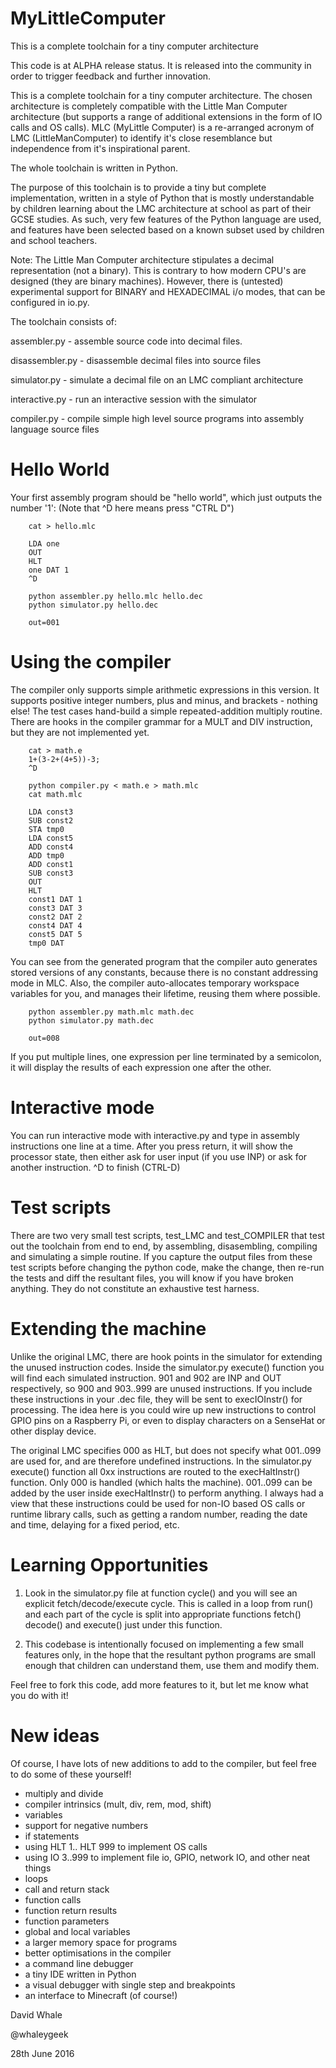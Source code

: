 # MyLittleComputer

This is a complete toolchain for a tiny computer architecture

This code is at ALPHA release status. It is released into the community in order to trigger feedback and
further innovation. 

This is a complete toolchain for a tiny computer architecture. The chosen architecture is completely
compatible with the Little Man Computer architecture (but supports a range of additional extensions
in the form of IO calls and OS calls). MLC (MyLittle Computer) is a re-arranged acronym of LMC
(LittleManComputer) to identify it's close resemblance but independence from it's inspirational parent.

The whole toolchain is written in Python.

The purpose of this toolchain is to provide a tiny but complete implementation, written in a style of Python
that is mostly understandable by children learning about the LMC architecture at school as part of their
GCSE studies. As such, very few features of the Python language are used, and features have been
selected based on a known subset used by children and school teachers.

Note: The Little Man Computer architecture stipulates a decimal representation (not a binary).
This is contrary to how modern CPU's are designed (they are binary machines). However, there
is (untested) experimental support for BINARY and HEXADECIMAL i/o modes, that can be configured
in io.py.


The toolchain consists of:

assembler.py - assemble source code into decimal files.

disassembler.py - disassemble decimal files into source files

simulator.py - simulate a decimal file on an LMC compliant architecture

interactive.py - run an interactive session with the simulator

compiler.py - compile simple high level source programs into assembly language source files

Hello World
====

Your first assembly program should be "hello world", which just outputs the number '1':
(Note that ^D here means press "CTRL D")

```
    cat > hello.mlc
    
    LDA one
    OUT
    HLT
    one DAT 1
    ^D
    
    python assembler.py hello.mlc hello.dec
    python simulator.py hello.dec
    
    out=001
```

Using the compiler
====

The compiler only supports simple arithmetic expressions in this version. It supports 
positive integer numbers, plus and minus, and brackets - nothing else!
The test cases hand-build a simple repeated-addition multiply routine. There are
hooks in the compiler grammar for a MULT and DIV instruction, but they are not implemented
yet.

```
    cat > math.e
    1+(3-2+(4+5))-3;
    ^D
    
    python compiler.py < math.e > math.mlc
    cat math.mlc
    
    LDA const3
    SUB const2
    STA tmp0
    LDA const5
    ADD const4
    ADD tmp0
    ADD const1
    SUB const3
    OUT 
    HLT
    const1 DAT 1
    const3 DAT 3
    const2 DAT 2
    const4 DAT 4
    const5 DAT 5
    tmp0 DAT
```

You can see from the generated program that the compiler auto generates stored versions of any constants,
because there is no constant addressing mode in MLC. Also, the compiler auto-allocates temporary workspace
variables for you, and manages their lifetime, reusing them where possible.

```
    python assembler.py math.mlc math.dec
    python simulator.py math.dec
    
    out=008
```

If you put multiple lines, one expression per line terminated by a semicolon, it will display the
results of each expression one after the other.

Interactive mode
====

You can run interactive mode with interactive.py and type in assembly instructions one line at a time.
After you press return, it will show the processor state, then either ask for user input (if you use INP)
or ask for another instruction. ^D to finish (CTRL-D)

Test scripts
====

There are two very small test scripts, test_LMC and test_COMPILER that test out the toolchain from end to
end, by assembling, disasembling, compiling and simulating a simple routine. If you capture the output
files from these test scripts before changing the python code, make the change, then re-run the tests
and diff the resultant files, you will know if you have broken anything. They do not constitute an
exhaustive test harness.

Extending the machine
====

Unlike the original LMC, there are hook points in the simulator for extending the unused
instruction codes. Inside the simulator.py execute() function you will find each simulated
instruction. 901 and 902 are INP and OUT respectively, so 900 and 903..999 are unused instructions.
If you include these instructions in your .dec file, they will be sent to execIOInstr() for
processing. The idea here is you could wire up new instructions to control GPIO pins on a Raspberry Pi,
or even to display characters on a SenseHat or other display device.

The original LMC specifies 000 as HLT, but does not specify what 001..099 are used for, and
are therefore undefined instructions. In the simulator.py execute() function all 0xx instructions
are routed to the execHaltInstr() function. Only 000 is handled (which halts the machine). 001..099
can be added by the user inside execHaltInstr() to perform anything. I always had a view that these
instructions could be used for non-IO based OS calls or runtime library calls, such as getting a random
number, reading the date and time, delaying for a fixed period, etc.

Learning Opportunities
====

1. Look in the simulator.py file at function cycle() and you will see an explicit
fetch/decode/execute cycle. This is called in a loop from run() and each part of the
cycle is split into appropriate functions fetch() decode() and execute() just under this function.

2. This codebase is intentionally focused on implementing a few small features only, in the hope that the
resultant python programs are small enough that children can understand them, use them and modify them.

Feel free to fork this code, add more features to it, but let me know what you do with it!


New ideas
====

Of course, I have lots of new additions to add to the compiler, but feel free to do some of these yourself!

* multiply and divide
* compiler intrinsics (mult, div, rem, mod, shift)
* variables
* support for negative numbers
* if statements
* using HLT 1.. HLT 999 to implement OS calls
* using IO 3..999 to implement file io, GPIO, network IO, and other neat things
* loops
* call and return stack
* function calls
* function return results
* function parameters
* global and local variables
* a larger memory space for programs
* better optimisations in the compiler
* a command line debugger
* a tiny IDE written in Python
* a visual debugger with single step and breakpoints
* an interface to Minecraft (of course!)

David Whale

@whaleygeek

28th June 2016




